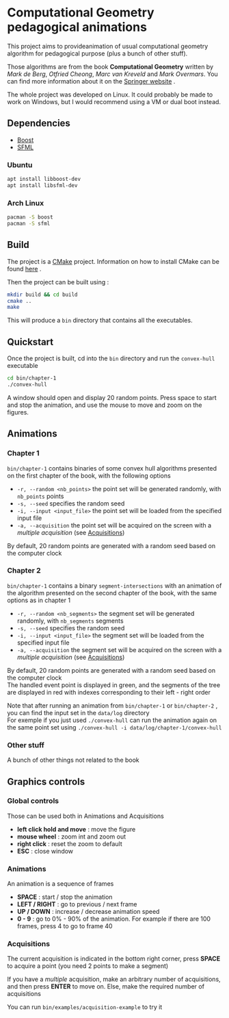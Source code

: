 # Computational Geometry pedagogical animations

This project aims to provideanimation of usual computational geometry algorithm
for pedagogical purpose (plus a bunch of other stuff).

Those algorithms are from the book **Computational Geometry** written by _Mark
de Berg_, _Otfried Cheong_, _Marc van Kreveld_ and _Mark Overmars_.
You can find more information about it on
the [Springer website](https://link.springer.com/book/10.1007/978-3-540-77974-2)
.

The whole project was developed on Linux.
It could probably be made to work on Windows, but I would recommend using a VM
or dual boot instead.

## Dependencies

- [Boost](https://www.boost.org/)
- [SFML](https://www.sfml-dev.org/index.php)

### Ubuntu

```bash
apt install libboost-dev
apt install libsfml-dev
```

### Arch Linux

```bash
pacman -S boost
pacman -S sfml
```

## Build

The project is a [CMake](https://cmake.org/) project.
Information on how to install CMake can be
found [here](https://cgold.readthedocs.io/en/latest/first-step/installation.html)
.

Then the project can be built using :

```bash
mkdir build && cd build
cmake ..
make
```

This will produce a ``bin`` directory that contains all the executables.

## Quickstart

Once the project is built, cd into the ``bin`` directory and run
the ``convex-hull`` executable

```bash
cd bin/chapter-1
./convex-hull
```

A window should open and display 20 random points. Press space to start and stop
the animation, and use the mouse to move and zoom on the figures.

## Animations

### Chapter 1

``bin/chapter-1`` contains binaries of some convex hull algorithms presented on
the first chapter of the book, with the following options

- ``-r, --random <nb_points>`` the point set will be generated randomly,
  with ``nb_points`` points
- ``-s, --seed`` specifies the random seed
- ``-i, --input <input_file>`` the point set will be loaded from the specified
  input file
- ``-a, --acquisition`` the point set will be acquired on the screen with a
*multiple acquisition* (see [Acquisitions](#Acquisitions))

By default, 20 random points are generated with a random seed based on the
computer clock

### Chapter 2

``bin/chapter-1`` contains a binary ``segment-intersections`` with an animation
of the algorithm presented on the second chapter of the book, with the same
options as in chapter 1

- ``-r, --random <nb_segments>`` the segment set will be generated randomly,
  with ``nb_segments`` segments
- ``-s, --seed`` specifies the random seed
- ``-i, --input <input_file>`` the segment set will be loaded from the specified
  input file
- ``-a, --acquisition`` the segment set will be acquired on the screen with a
*multiple acquisition* (see [Acquisitions](#Acquisitions))

By default, 20 random points are generated with a random seed based on the
computer clock\
The handled event point is displayed in green, and the segments of the tree are
displayed in red with indexes corresponding to their left - right order

Note that after running an animation from ``bin/chapter-1`` or ``bin/chapter-2``
, you can find the input set in the ``data/log`` directory\
For exemple if you just used ``./convex-hull`` can run the animation again on
the same point set using ``./convex-hull -i data/log/chapter-1/convex-hull``

### Other stuff

A bunch of other things not related to the book

## Graphics controls

### Global controls

Those can be used both in Animations and Acquisitions

- **left click hold and move** : move the figure
- **mouse wheel** : zoom int and zoom out
- **right click** : reset the zoom to default
- **ESC** : close window

### Animations

An animation is a sequence of frames

- **SPACE** : start / stop the animation
- **LEFT / RIGHT** : go to previous / next frame
- **UP / DOWN** : increase / decrease animation speed
- **0 - 9** : go to 0% - 90% of the animation. For example if there are 100 
frames, press 4 to go to frame 40

### Acquisitions

The current acquisition is indicated in the bottom right corner, press **SPACE**
to acquire a point (you need 2 points to make a segment)

If you have a *multiple* acquisition, make an arbitrary number of acquisitions,
and then press **ENTER** to move on. Else, make the required number of
acquisitions

You can run ``bin/examples/acquisition-example`` to try it